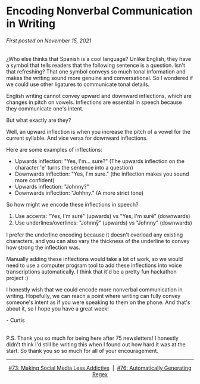 # Encoding Nonverbal Communication in Writing

###### First posted on November 15, 2021

¿Who else thinks that Spanish is a cool language? Unlike English, they have a symbol that tells readers that the following sentence is a question. Isn't that refreshing? That one symbol conveys so much tonal information and makes the writing sound more genuine and conversational. So I wondered if we could use other ligatures to communicate tonal details.

English writing cannot convey upward and downward inflections, which are changes in pitch on vowels. Inflections are essential in speech because they communicate one's intent.

But what exactly are they?

Well, an upward inflection is when you increase the pitch of a vowel for the current syllable. And vice versa for downward inflections.

Here are some examples of inflections:

- Upwards inflection: "Yes, I'm... sure?" (The upwards inflection on the character 'e' turns the sentence into a question)
- Downwards inflection: "Yes, I'm sure." (the inflection makes you sound more confident)
- Upwards inflection: "Johnny?"
- Downwards inflection: "Johhny." (A more strict tone)

So how might we encode these inflections in speech?

1) Use accents: "Yes, I'm suré" (upwards) vs "Yes, I'm surè" (downwards)
2) Use underlines/overlines: "Johnny̅" (upwards) vs "Johnny" (downwards)

I prefer the underline encoding because it doesn't overload any existing characters, and you can also vary the thickness of the underline to convey how strong the inflection was.

Manually adding these inflections would take a lot of work, so we would need to use a computer program tool to add these inflections into voice transcriptions automatically. I think that it'd be a pretty fun hackathon project :)

I honestly wish that we could encode more nonverbal communication in writing. Hopefully, we can reach a point where writing can fully convey someone's intent as if you were speaking to them on the phone. And that's about it, so I hope you have a great week!

\- Curtis
<br>
<br>

P.S. Thank you so much for being here after 75 newsletters! I honestly didn't think I'd still be writing this when I found out how hard it was at the start. So thank you so so much for all of your encouragement.

<!--START OF FOOTER-->
<hr style="margin-top:9px;height:1px;border: 0;background-image: linear-gradient(to right, rgba(0, 0, 0, 0.0), rgba(0, 0, 0, 0.5),rgba(0, 0, 0, 0.0));">
<!--START OF ISSUE NAVIGATION LINKS-->
<p align="center"><a href='073_making_social_media_less_addictive.md'>#73: Making Social Media Less Addictive</a>&nbsp;&nbsp;|&nbsp;&nbsp;<a href='076_automatically_generating_regex.md'>#76: Automatically Generating Regex</a></p>
<!--START OF ISSUE NAVIGATION LINKS-->
<!--END OF FOOTER-->
